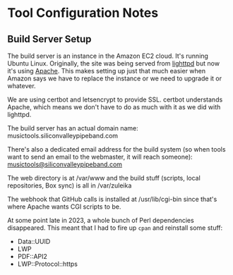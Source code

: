 # Tool Configuration Notes

## Build Server Setup

The build server is an instance in the Amazon EC2 cloud. It's running Ubuntu Linux.
Originally, the site was being served from [lighttpd] but now it's using [Apache]. This
makes setting up just that much easier when Amazon says we have to replace the instance or
we need to upgrade it or whatever.

We are using certbot and letsencrypt to provide SSL. certbot understands Apache, which means we don't have to do as much with it as we did with lighttpd.

The build server has an actual domain name: musictools.siliconvalleypipeband.com

There's also a dedicated email address for the build system (so when tools want to send an email to the webmaster, it will reach someone): musictools@siliconvalleypipeband.com

The web directory is at /var/www and the build stuff (scripts, local repositories, Box sync) is all in /var/zuleika

The webhook that GitHub calls is installed at /usr/lib/cgi-bin since that's where Apache wants CGI scripts to be.

At some point late in 2023, a whole bunch of Perl dependencies disappeared. This meant that I had to fire up `cpan` and reinstall some stuff:

 - Data::UUID
 - LWP
 - PDF::API2
 - LWP::Protocol::https



[lighttpd]: https://www.lighttpd.net
[Apache]: https://httpd.apache.org
